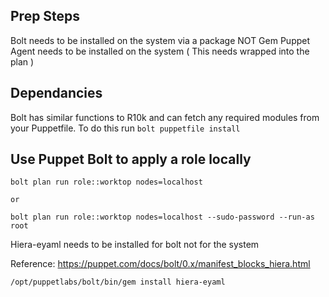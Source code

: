## Prep Steps

Bolt needs to be installed on the system via a package NOT Gem
Puppet Agent needs to be installed on the system ( This needs wrapped into the plan )

## Dependancies

Bolt has similar functions to R10k and can fetch any required modules from your Puppetfile.
To do this run `bolt puppetfile install`

## Use Puppet Bolt to apply a role locally
```
bolt plan run role::worktop nodes=localhost

or 

bolt plan run role::worktop nodes=localhost --sudo-password --run-as root
```

Hiera-eyaml needs to be installed for bolt not for the system

Reference: https://puppet.com/docs/bolt/0.x/manifest_blocks_hiera.html

```
/opt/puppetlabs/bolt/bin/gem install hiera-eyaml
```
